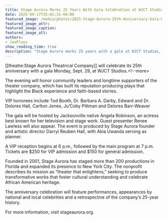 ```yaml
---
title: Stage Aurora Marks 25 Years With Gala Celebration at WJCT Studios
date: 2025-09-17T15:01:31-04:00
featured_image: /media/photos/2025-Stage-Aurora-25th-Anniversary-Gala-01.webp
featured_image_attr: 
featured_image_caption: 
featured_image_alt: 
authors: 
- JaxPlays
show_reading_time: true
description: "Stage Aurora marks 25 years with a gala at WJCT Studios, honoring Black arts, community leaders and a legacy of cultural impact."
---
```

[[theatre:Stage Aurora Theatrical Company]] will celebrate its 25th anniversary with a gala Monday, Sept. 29, at WJCT Studios.<!--more>

The evening will honor community leaders and longtime supporters of the theater company, which has built its reputation producing plays that highlight the Black experience and faith-based stories.

VIP honorees include Tod Booth, Dr. Barbara A. Darby, Edward and Dr. Dolores Hall, Carlton Jones, Ju’Coby Pittman and Delores Barr-Weaver
<!--more-->

The gala will be hosted by Jacksonville native Angela Robinson, an actress best known for her television and stage work. Guest presenter Renee Lawless will also appear. The event is produced by Stage Aurora founder and artistic director Darryl Reuben Hall, with Akia Uwanda serving as planner.

A VIP reception begins at 6 p.m., followed by the main program at 7 p.m. Tickets are $250 for VIP admission and $150 for general admission.

Founded in 2001, Stage Aurora has staged more than 200 productions in Florida and expanded its presence to New York City. The nonprofit describes its mission as “theater that enlightens,” seeking to produce transformative works that foster cultural understanding and celebrate African American heritage.

The anniversary celebration will feature performances, appearances by national and local celebrities and a retrospective of the company’s 25-year history.

For more information, visit stageaurora.org.